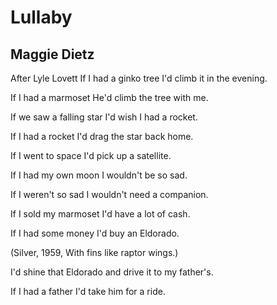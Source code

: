 # Lullaby
## Maggie Dietz
After Lyle Lovett
If I had a ginko tree
I'd climb it in the evening.

If I had a marmoset
He'd climb the tree with me.

If we saw a falling star
I'd wish I had a rocket.

If I had a rocket
I'd drag the star back home.

If I went to space
I'd pick up a satellite.

If I had my own moon
I wouldn't be so sad.

If I weren't so sad
I wouldn't need a companion.

If I sold my marmoset
I'd have a lot of cash.

If I had some money
I'd buy an Eldorado.

(Silver, 1959,
With fins like raptor wings.)

I'd shine that Eldorado
and drive it to my father's.

If I had a father
I'd take him for a ride.